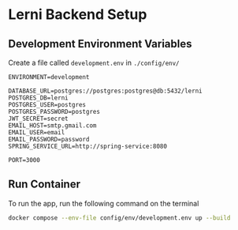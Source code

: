 # Lerni Backend Setup

## Development Environment Variables

Create a file called `development.env` in `./config/env/`

```env
ENVIRONMENT=development

DATABASE_URL=postgres://postgres:postgres@db:5432/lerni
POSTGRES_DB=lerni
POSTGRES_USER=postgres
POSTGRES_PASSWORD=postgres
JWT_SECRET=secret
EMAIL_HOST=smtp.gmail.com
EMAIL_USER=email
EMAIL_PASSWORD=password
SPRING_SERVICE_URL=http://spring-service:8080

PORT=3000
```
## Run Container

To run the app, run the following command on the terminal

```bash
docker compose --env-file config/env/development.env up --build
```

